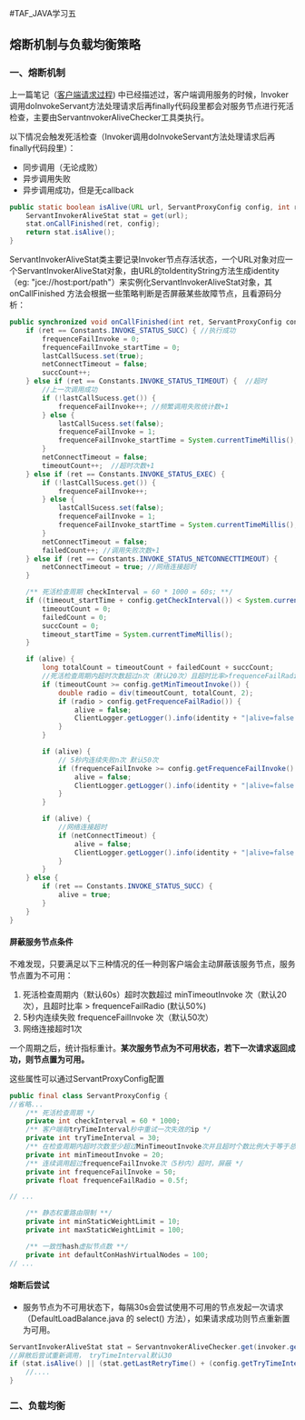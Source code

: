 #TAF_JAVA学习五

## 熔断机制与负载均衡策略

### 一、熔断机制

上一篇笔记（[客户端请求过程](./客户端请求过程.md)) 中已经描述过，客户端调用服务的时候，Invoker调用doInvokeServant方法处理请求后再finally代码段里都会对服务节点进行死活检查，主要由ServantnvokerAliveChecker工具类执行。

以下情况会触发死活检查（Invoker调用doInvokeServant方法处理请求后再finally代码段里）：

- 同步调用（无论成败）
- 异步调用失败
- 异步调用成功，但是无callback

```java
public static boolean isAlive(URL url, ServantProxyConfig config, int ret) {
    ServantInvokerAliveStat stat = get(url);
    stat.onCallFinished(ret, config);
    return stat.isAlive();
}
```

ServantInvokerAliveStat类主要记录Invoker节点存活状态，一个URL对象对应一个ServantInvokerAliveStat对象，由URL的toIdentityString方法生成identity （eg: "jce://host:port/path"）来实例化ServantInvokerAliveStat对象，其onCallFinished 方法会根据一些策略判断是否屏蔽某些故障节点，且看源码分析：

```java
public synchronized void onCallFinished(int ret, ServantProxyConfig config) {
    if (ret == Constants.INVOKE_STATUS_SUCC) { //执行成功
        frequenceFailInvoke = 0;
        frequenceFailInvoke_startTime = 0;
        lastCallSucess.set(true);
        netConnectTimeout = false;
        succCount++;
    } else if (ret == Constants.INVOKE_STATUS_TIMEOUT) {  //超时
        //上一次调用成功
        if (!lastCallSucess.get()) {
            frequenceFailInvoke++; //频繁调用失败统计数+1
        } else {
            lastCallSucess.set(false);
            frequenceFailInvoke = 1;
            frequenceFailInvoke_startTime = System.currentTimeMillis();
        }
        netConnectTimeout = false;
        timeoutCount++;  //超时次数+1
    } else if (ret == Constants.INVOKE_STATUS_EXEC) {
        if (!lastCallSucess.get()) {
            frequenceFailInvoke++;
        } else {
            lastCallSucess.set(false);
            frequenceFailInvoke = 1;
            frequenceFailInvoke_startTime = System.currentTimeMillis();
        }
        netConnectTimeout = false;
        failedCount++; //调用失败次数+1
    } else if (ret == Constants.INVOKE_STATUS_NETCONNECTTIMEOUT) {
        netConnectTimeout = true; //网络连接超时
    }

    /** 死活检查周期 checkInterval = 60 * 1000 = 60s; **/
    if ((timeout_startTime + config.getCheckInterval()) < System.currentTimeMillis()) {
        timeoutCount = 0;
        failedCount = 0;
        succCount = 0;
        timeout_startTime = System.currentTimeMillis();
    }

    if (alive) {
        long totalCount = timeoutCount + failedCount + succCount;
        //死活检查周期内超时次数超过n次（默认20次）且超时比率>frequenceFailRadio(默认50%)
        if (timeoutCount >= config.getMinTimeoutInvoke()) {
            double radio = div(timeoutCount, totalCount, 2);
            if (radio > config.getFrequenceFailRadio()) {
                alive = false;
                ClientLogger.getLogger().info(identity + "|alive=false|radio=" + radio + "|" + toString());
            }
        }

        if (alive) {
            // 5秒内连续失败n次 默认50次
            if (frequenceFailInvoke >= config.getFrequenceFailInvoke() && (frequenceFailInvoke_startTime + 5000) > System.currentTimeMillis()) {
                alive = false;
                ClientLogger.getLogger().info(identity + "|alive=false|frequenceFailInvoke=" + frequenceFailInvoke + "|" + toString());
            }
        }

        if (alive) {
            //网络连接超时
            if (netConnectTimeout) {
                alive = false;
                ClientLogger.getLogger().info(identity + "|alive=false|netConnectTimeout" + "|" + toString());
            }
        }
    } else {
        if (ret == Constants.INVOKE_STATUS_SUCC) {
            alive = true;
        }
    }
}
```

#### 屏蔽服务节点条件

不难发现，只要满足以下三种情况的任一种则客户端会主动屏蔽该服务节点，服务节点置为不可用：

1.  死活检查周期内（默认60s）超时次数超过 minTimeoutInvoke 次（默认20次），且超时比率 > frequenceFailRadio (默认50%)
2.  5秒内连续失败 frequenceFailInvoke 次（默认50次）
3.  网络连接超时1次

一个周期之后，统计指标重计。**某次服务节点为不可用状态，若下一次请求返回成功，则节点置为可用。**

这些属性可以通过ServantProxyConfig配置

```java
public final class ServantProxyConfig {
//省略... 
    /** 死活检查周期 */
    private int checkInterval = 60 * 1000;
    /** 客户端每tryTimeInterval秒中重试一次失效的ip */
    private int tryTimeInterval = 30;
    /** 在检查周期内超时次数至少超过MinTimeoutInvoke次并且超时个数比例大于等于总数的frequenceFailRadio，屏蔽 */
    private int minTimeoutInvoke = 20;
    /** 连续调用超过frequenceFailInvoke次（5秒内）超时，屏蔽 */
    private int frequenceFailInvoke = 50;
    private float frequenceFailRadio = 0.5f;

// ... 

    /** 静态权重路由限制 **/
    private int minStaticWeightLimit = 10;
    private int maxStaticWeightLimit = 100;

    /** 一致性hash虚拟节点数 **/
    private int defaultConHashVirtualNodes = 100;
// ...
```

#### 熔断后尝试  

- 服务节点为不可用状态下，每隔30s会尝试使用不可用的节点发起一次请求 （DefaultLoadBalance.java 的 select() 方法），如果请求成功则节点重新置为可用。

```java
ServantInvokerAliveStat stat = ServantnvokerAliveChecker.get(invoker.getUrl());
//屏敝后尝试重新调用， tryTimeInterval默认30
if (stat.isAlive() || (stat.getLastRetryTime() + (config.getTryTimeInterval() * 1000)) < System.currentTimeMillis()) {
    //....
}
```



### 二、负载均衡





